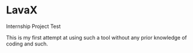 # LavaX
Internship Project Test


This is my first attempt at using such a tool without any prior knowledge of coding and such.
